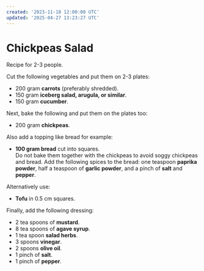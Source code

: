 ```yaml
---
created: '2023-11-18 12:00:00 UTC'
updated: '2025-04-27 13:23:27 UTC'
---
```


# Chickpeas Salad

Recipe for 2-3 people.

Cut the following vegetables and put them on 2-3 plates:

- 200 gram **carrots** (preferably shredded).
- 150 gram **iceberg salad, arugula, or similar**.
- 150 gram **cucumber**.

Next, bake the following and put them on the plates too:

- 200 gram **chickpeas**.

Also add a topping like bread for example:

- **100 gram bread** cut into squares. \
    Do not bake them together with the chickpeas to avoid soggy chickpeas and bread.
    Add the following spices to the bread:
    one teaspoon **paprika powder**, half a teaspoon of **garlic powder**, and a pinch of **salt** and **pepper**.

Alternatively use:

- **Tofu** in 0.5 cm squares.

Finally, add the following dressing:

- 2 tea spoons of **mustard**.
- 8 tea spoons of **agave syrup**.
- 1 tea spoon **salad herbs**.
- 3 spoons **vinegar**.
- 2 spoons **olive oil**.
- 1 pinch of **salt**.
- 1 pinch of **pepper**.

